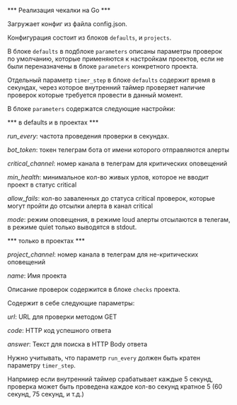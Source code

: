 *** Реализация чекалки на Go ***

Загружает конфиг из файла config.json.

Конфигурация состоит из блоков `defaults`, и `projects`.

В блоке `defaults` в подблоке `parameters` описаны параметры проверок по умолчанию, которые применяются к настройкам проектов, если не были переназначены в блоке `parameters` конкретного проекта.

Отдельный параметр `timer_step` в блоке `defaults` содержит время в секундах, через которое внутренний таймер проверяет наличие проверок которые требуется провести в данный момент.

В блоке `parameters` содержатся следующие настройки:

*** в defaults и в проектах ***

*run_every*: частота проведения проверки в секундах.

*bot_token*: токен телеграм бота от имени которого отправляются алерты

*critical_channel*: номер канала в телеграм для критических оповещений

*min_health*: минимальное кол-во живых урлов, которое не вводит проект в статус critical

*allow_fails*: кол-во заваленных до статуса critical проверок, которые могут пройти до отсылки алерта в канал critical

*mode*: режим оповещения, в режиме loud алерты отсылаются в телегам, в режиме quiet только выводятся в stdout.


*** только в проектах ***

*project_channel*: номер канала в телеграм для не-критических оповещений

*name*: Имя проекта


Описание проверок содержится в блоке `checks` проекта.

Содержит в себе следующие параметры:

*url*: URL для проверки методом GET

*code*: HTTP код успешного ответа

*answer*: Текст для поиска в HTTP Body ответа



Нужно учитывать, что параметр `run_every` должен быть кратен параметру `timer_step`.

Напрмиер если внутренний таймер срабатывает каждые 5 секунд, проверка может быть проведена каждое кол-во секунд кратное 5 (60 секунд, 75 секунд, и т.д.)
